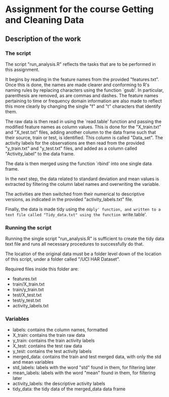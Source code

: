 # Assignment for the course Getting and Cleaning Data
## Description of the work

### The script

The script "run_analysis.R" reflects the tasks that are to be performed in this assignment.

It begins by reading in the feature names from the provided "features.txt". Once this is done, the names are made clearer and conforming to R's naming rules by replacing characters using the function `gsub'. In particular, parenthesis are removed, as are commas and dashes. The feature names pertaining to time or frequency domain information are also made to reflect this more clearly by changing the single "f" and "t" characters that identify them.

The raw data is then read in using the `read.table' function and passing the modified feature names as column values. This is done for the "X_train.txt" and "X_test.txt" files, adding another column to the data frame such that their source, train or test, is identified. This column is called "Data_set". The activity labels for the observations are then read from the provided "y_train.txt" and "y_test.txt" files, and added as a column called "Activity_label" to the data frame.

The data is then merged using the function `rbind' into one single data frame.

In the next step, the data related to standard deviation and mean values is extracted by filtering the column label names and overwriting the variable.

The activities are then switched from their numerical to descriptive versions, as indicated in the provided "activity_labels.txt" file.

Finally, the data is made tidy using the `ddply' function, and written to a text file called "Tidy_data.txt" using the function `write.table'.

### Running the script

Running the single script "run_analysis.R" is sufficient to create the tidy data text file and runs all necessary procedures to successfully do that.

The location of the original data must be a folder level down of the location of this script, under a folder called "/UCI HAR Dataset".

Required files inside this folder are:
* features.txt
* train/X_train.txt
* train/y_train.txt
* test/X_test.txt
* test/y_test.txt
* activity_labels.txt

### Variables

* labels: contains the column names, formatted
* X_train: contains the train raw data
* y_train: contains the train activity labels
* X_test: contains the test raw data
* y_test: contains the test activity labels
* merged_data: contains the train and test merged data, with only the std and mean variables
* std_labels: labels with the word "std" found in them, for filtering later
* mean_labels: labels with the word "mean" found in them, for filtering later
* activity_labels: the descriptive activity labels
* tidy_data: the tidy data of the merged_data data frame

